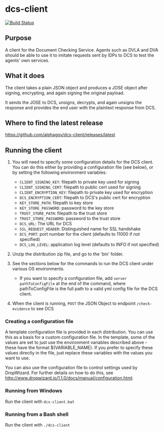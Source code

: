 # dcs-client

[![Build Status](https://travis-ci.org/alphagov/dcs-client.svg?branch=master)](https://travis-ci.org/alphagov/dcs-client)

## Purpose

A client for the Document Checking Service. Agents such as DVLA and DVA should be able to use it to imitate requests sent by IDPs to DCS to test the agents' own services. 

## What it does

The client takes a plain JSON object and produces a JOSE object after signing, encrypting, and again signing the original payload. 

It sends the JOSE to DCS, unsigns, decrypts, and again unsigns the response and provides the end user with the plaintext response from DCS.

## Where to find the latest release

https://github.com/alphagov/dcs-client/releases/latest

## Running the client

1. You will need to specify some configuration details for the DCS client.  You can do this either by providing a configuration file (see below), or by setting the following environment variables:

	* `CLIENT_SIGNING_KEY`: filepath to private key used for signing
	* `CLIENT_SIGNING_CERT`: filepath to public cert used for signing
	* `CLIENT_ENCRYPTION_KEY`: filepath to private key used for encryption
	* `DCS_ENCRYPTION_CERT`: filepath to DCS's public cert for encryption
	* `KEY_STORE_PATH`: filepath to key store
	* `KEY_STORE_PASSWORD`: password to the key store
	* `TRUST_STORE_PATH`: filepath to the trust store
	* `TRUST_STORE_PASSWORD`: password to the trust store
	* `DCS_URL`: The URL for DCS
	* `SSL_REQUEST_HEADER`: Distinguished name for SSL handshake
	* `DCS_PORT`: port number for the client (defaults to 11000 if not specified)
	* `DCS_LOG_LEVEL`: application log level (defaults to INFO if not specified)

1. Unzip the distribution zip file, and go to the 'bin' folder.
1. See the sections below for the commands to run the DCS client under various OS environments.
    * If you want to specify a configuration file, add `server pathToConfigFile` at the end of the command, where pathToConfigFile is the full path to a valid yml config file for the DCS client.
1. When the client is running, `POST` the JSON Object to endpoint `/check-evidence` to see DCS

### Creating a configuration file

A template configuration file is provided in each distribution.  You can use this as a basis for a custom configuration file.  In the template, some of the values are set to just use the environment variables described above - these have the format ${VARIABLE_NAME}.  If you prefer to specify these values directly in the file, just replace these variables with the values you want to use.

You can also use the configuration file to control settings used by DropWizard.  For further details on how to do this, see http://www.dropwizard.io/1.1.0/docs/manual/configuration.html.

### Running from Windows

Run the client with `dcs-client.bat`

### Running from a Bash shell

Run the client with `./dcs-client`
